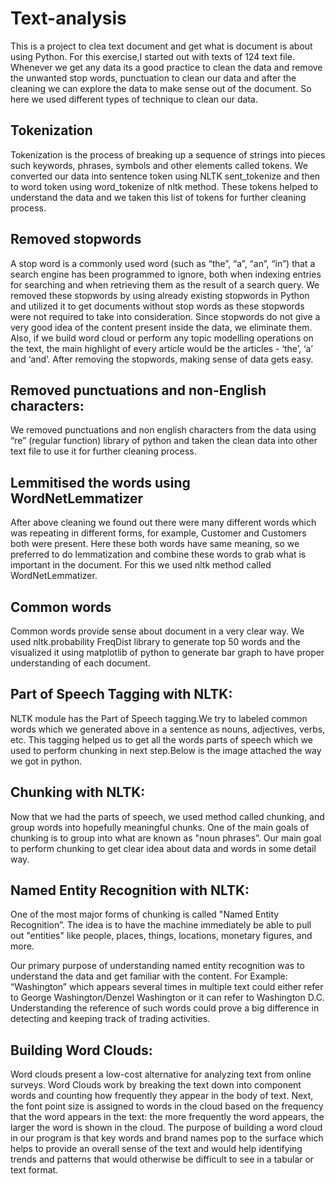 # Text-analysis
This is a project to clea text document and get what is document is about using Python. For this exercise,I started out with texts of 124 text file.
Whenever we get any data its a good practice to clean the data and remove the unwanted stop words, punctuation to clean our data and after the cleaning we can explore the data to make sense out of the document.  So here we used different types of technique to clean our data.

## Tokenization 

Tokenization is the process of breaking up a sequence of strings into pieces such keywords, phrases, symbols and other elements called tokens.  We converted our data into sentence token using NLTK sent_tokenize and then to word token using word_tokenize of nltk method.  These tokens helped to understand the data and we taken this list of tokens for further cleaning process.
 
## Removed stopwords
A stop word is a commonly used word (such as “the”, “a”, “an”, “in”) that a search engine has been programmed to ignore, both when indexing entries for searching and when retrieving them as the result of a search query.  We removed these stopwords by using already existing stopwords in Python and utilized it to get documents without stop words as these stopwords were not required to take into consideration.
Since stopwords do not give a very good idea of the content present inside the data, we eliminate them. Also, if we build word cloud or perform any topic modelling operations on the text, the main highlight of every article would be the articles - ‘the’, ‘a’ and ‘and’. After removing the stopwords, making sense of data gets easy.

## Removed punctuations and non-English characters:
We removed punctuations and non english characters from the data using “re” (regular function) library of python and taken the clean data into other text file to use it for further cleaning process.


## Lemmitised the words using WordNetLemmatizer
After above cleaning we found out there were many different words which was repeating in different forms, for example, Customer and Customers both were present.  Here these both words have same meaning, so we preferred to do lemmatization and combine these words to grab what is important in the document.  For this we used nltk method called WordNetLemmatizer.
## Common words
Common words provide sense about document in a very clear way.  We used nltk.probability FreqDist library to generate top 50 words and the visualized it using matplotlib of python to generate bar graph to have proper understanding of each document.
 
 

## Part of Speech Tagging with NLTK:
NLTK module has the Part of Speech tagging.We  try to  labeled common words which we generated above in a sentence as nouns, adjectives, verbs, etc. This tagging helped us to get all the words parts of speech which we used to perform chunking in next step.Below is the image attached the way we got in python. 
 

 
## Chunking with NLTK:
Now that we had the parts of speech, we used method called chunking, and group words into hopefully meaningful chunks.  One of the main goals of chunking is to group into what are known as "noun phrases”. Our main goal to perform chunking to get clear idea about data and words in some detail way.
 
 
## Named Entity Recognition with NLTK:
One of the most major forms of chunking is called "Named Entity Recognition”.  The idea is to have the machine immediately be able to pull out "entities" like people, places, things, locations, monetary figures, and more.
 
Our primary purpose of understanding named entity recognition was to understand the data and get familiar with the content.  For Example: “Washington” which appears several times in multiple text could either refer to George Washington/Denzel Washington or it can refer to Washington D.C. Understanding the reference of such words could prove a big difference in detecting and keeping track of trading activities.

 
## Building Word Clouds:
Word clouds present a low-cost alternative for analyzing text from online surveys.  Word Clouds work by breaking the text down into component words and counting how frequently they appear in the body of text.  Next, the font point size is assigned to words in the cloud based on the frequency that the word appears in the text: the more frequently the word appears, the larger the word is shown in the cloud. 
The purpose of building a word cloud in our program is that key words and brand names pop to the surface which helps to provide an overall sense of the text and would help identifying trends and patterns that would otherwise be difficult to see in a tabular or text format. 

 
